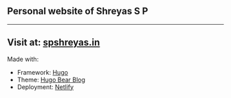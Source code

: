 ##  Personal website of Shreyas S P
--- 
Visit at: [spshreyas.in](https://www.spshreyas.in)
---
Made with: 
* Framework: [Hugo](https://gohugo.io/)
* Theme: [Hugo Bear Blog](https://github.com/janraasch/hugo-bearblog/)
* Deployment: [Netlify](netlify.com)